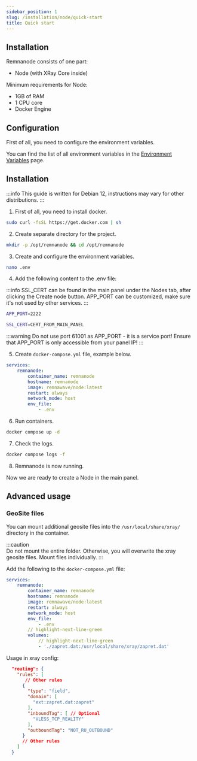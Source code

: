 ```yaml
---
sidebar_position: 1
slug: /installation/node/quick-start
title: Quick start
---
```


## Installation

Remnanode consists of one part:

- Node (with XRay Core inside)

Minimum requirements for Node:

- 1GB of RAM
- 1 CPU core
- Docker Engine

## Configuration

First of all, you need to configure the environment variables.

You can find the list of all environment variables in the [Environment Variables](/installation/node/env) page.

## Installation

:::info
This guide is written for Debian 12, instructions may vary for other distributions.
:::

1. First of all, you need to install docker.

```bash
sudo curl -fsSL https://get.docker.com | sh
```

2. Create separate directory for the project.

```bash
mkdir -p /opt/remnanode && cd /opt/remnanode
```

3. Create and configure the environment variables.

```bash
nano .env
```

4. Add the following content to the .env file:

:::info
SSL_CERT can be found in the main panel under the Nodes tab, after clicking the Create node button.
APP_PORT can be customized, make sure it's not used by other services.
:::

```bash title=".env"
APP_PORT=2222

SSL_CERT=CERT_FROM_MAIN_PANEL
```

:::warning
Do not use port 61001 as APP_PORT - it is a service port!
Ensure that APP_PORT is only accessible from your panel IP!
:::

5. Create `docker-compose.yml` file, example below.

```yaml title="docker-compose.yml"
services:
    remnanode:
        container_name: remnanode
        hostname: remnanode
        image: remnawave/node:latest
        restart: always
        network_mode: host
        env_file:
            - .env
```

6. Run containers.

```bash
docker compose up -d
```

7. Check the logs.

```bash
docker compose logs -f
```

8. Remnanode is now running.

Now we are ready to create a Node in the main panel.

## Advanced usage

### GeoSite files

You can mount additional geosite files into the `/usr/local/share/xray/` directory in the container.

:::caution  
Do not mount the entire folder. Otherwise, you will overwrite the xray geosite files. Mount files individually.
:::

Add the following to the `docker-compose.yml` file:

```yaml
services:
    remnanode:
        container_name: remnanode
        hostname: remnanode
        image: remnawave/node:latest
        restart: always
        network_mode: host
        env_file:
            - .env
        // highlight-next-line-green
        volumes:
            // highlight-next-line-green
            - './zapret.dat:/usr/local/share/xray/zapret.dat'
```

Usage in xray config:

```json
  "routing": {
    "rules": [
       // Other rules
      {
        "type": "field",
        "domain": [
          "ext:zapret.dat:zapret"
        ],
        "inboundTag": [ // Optional
          "VLESS_TCP_REALITY"
        ],
        "outboundTag": "NOT_RU_OUTBOUND"
      }
      // Other rules
    ]
  }
```
